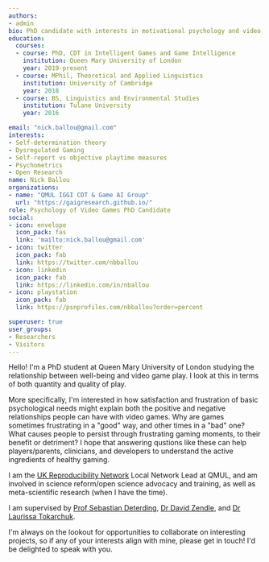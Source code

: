 ```yaml
---
authors:
- admin
bio: PhD candidate with interests in motivational psychology and video games, particularly with regard to need satisfaction and frustration, dysregulated gaming, and accurate measurement of the quality and quantity of play. Looking for evidence-based discourse around games that maximizes their fun and benefits for well-being!
education:
  courses:
  - course: PhD, CDT in Intelligent Games and Game Intelligence
    institution: Queen Mary University of London
    year: 2019-present
  - course: MPhil, Theoretical and Applied Linguistics
    institution: University of Cambridge
    year: 2018
  - course: BS, Linguistics and Environmental Studies
    institution: Tulane University
    year: 2016

email: "nick.ballou@gmail.com"
interests:
- Self-determination theory
- Dysregulated Gaming
- Self-report vs objective playtime measures
- Psychometrics
- Open Research
name: Nick Ballou
organizations:
- name: "QMUL IGGI CDT & Game AI Group"
  url: "https://gaigresearch.github.io/"
role: Psychology of Video Games PhD Candidate 
social:
- icon: envelope
  icon_pack: fas
  link: 'mailto:nick.ballou@gmail.com'
- icon: twitter
  icon_pack: fab
  link: https://twitter.com/nbballou
- icon: linkedin
  icon_pack: fab
  link: https://linkedin.com/in/nballou
- icon: playstation
  icon_pack: fab
  link: https://psnprofiles.com/nbballou?order=percent

superuser: true
user_groups:
- Researchers
- Visitors
---
```

Hello! I'm a PhD student at Queen Mary University of London studying the relationship between well-being and video game play. I look at this in terms of both quantity and quality of play.

More specifically, I'm interested in how satisfaction and frustration of basic psychological needs might explain both the positive and negative relationships people can have with video games. Why are games sometimes frustrating in a "good" way, and other times in a "bad" one? What causes people to persist through frustrating gaming moments, to their benefit or detriment? I hope that answering qustions like these can help players/parents, clinicians, and developers to understand the active ingredients of healthy gaming.

I am the [UK Reproducibility Network](https://www.ukrn.org) Local Network Lead at QMUL, and am involved in science reform/open science advocacy and training, as well as meta-scientific research (when I have the time).

I am supervised by [Prof Sebastian Deterding](https://codingconduct.cc/Publications), [Dr David Zendle](https://pure.york.ac.uk/portal/en/researchers/david-zendle(127e6f28-98bb-4662-a759-369391c609e6)/publications.html), and [Dr Laurissa Tokarchuk](http://www.eecs.qmul.ac.uk/~laurissa/Laurissas_Pages/About_Me.html).

I'm always on the lookout for opportunities to collaborate on interesting projects, so if any of your interests align with mine, please get in touch! I'd be delighted to speak with you.